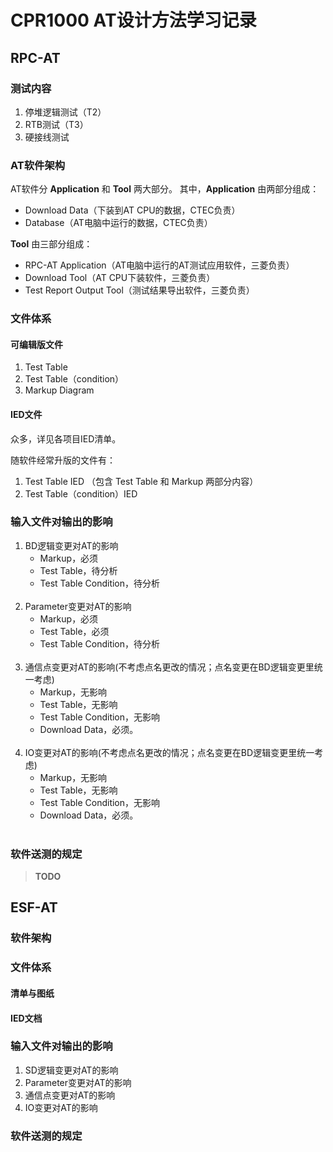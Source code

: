 # CPR1000 AT设计方法学习记录
## RPC-AT
### 测试内容
1. 停堆逻辑测试（T2）
2. RTB测试（T3）
3. 硬接线测试


### AT软件架构
AT软件分 **Application** 和 **Tool** 两大部分。
其中，**Application** 由两部分组成：

- Download Data（下装到AT CPU的数据，CTEC负责）
- Database（AT电脑中运行的数据，CTEC负责）

**Tool** 由三部分组成：

- RPC-AT Application（AT电脑中运行的AT测试应用软件，三菱负责）
- Download Tool（AT CPU下装软件，三菱负责）
- Test Report Output Tool（测试结果导出软件，三菱负责）

### 文件体系
#### 可编辑版文件
1. Test Table
2. Test Table（condition）
3. Markup Diagram

#### IED文件
众多，详见各项目IED清单。

随软件经常升版的文件有：
1. Test Table IED （包含 Test Table 和 Markup 两部分内容）
2. Test Table（condition）IED

### 输入文件对输出的影响
1. BD逻辑变更对AT的影响
	- Markup，必须
	- Test Table，待分析
	- Test Table Condition，待分析
	<br>
2. Parameter变更对AT的影响
	- Markup，必须
	- Test Table，必须
	- Test Table Condition，待分析
	<br>
3. 通信点变更对AT的影响(不考虑点名更改的情况；点名变更在BD逻辑变更里统一考虑)
	- Markup，无影响
	- Test Table，无影响
	- Test Table Condition，无影响
	- Download Data，必须。
	<br>
4. IO变更对AT的影响(不考虑点名更改的情况；点名变更在BD逻辑变更里统一考虑)
	- Markup，无影响
	- Test Table，无影响
	- Test Table Condition，无影响
	- Download Data，必须。
	<br>

### 软件送测的规定
>**TODO**

## ESF-AT
### 软件架构
### 文件体系
#### 清单与图纸
#### IED文档
### 输入文件对输出的影响
1. SD逻辑变更对AT的影响
2. Parameter变更对AT的影响
3. 通信点变更对AT的影响
4. IO变更对AT的影响

### 软件送测的规定